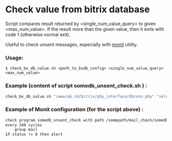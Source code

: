 # Check value from bitrix database

Script compares result returned by <single_num_value_query> to given <max_num_value>.
If the result more than the given value, then it exits with code 1 (otherwise normal exit).

Useful to check unsent messages, especially with [monit](https://mmonit.com/monit/) utility.

### Usage:
```console
$ check_bx_db_value.sh <path_to_bxdb_config> <single_num_value_query> <max_num_value>
```
### Example (content of script somedb_unsent_check.sh ) :
```bash
check_bx_db_value.sh "/www/ab.cd/bitrix/php_interface/dbconn.php" "select count(id) from b_event where SUCCESS_EXEC<>'Y'" 5
```
### Example of Monit configuration (for the script above) :

```bash
check program somedb_unsent_check with path /somepath/mail_check/somedb_unsent_check.sh
every 240 cycles
    group mail
if status != 0 then alert
```
